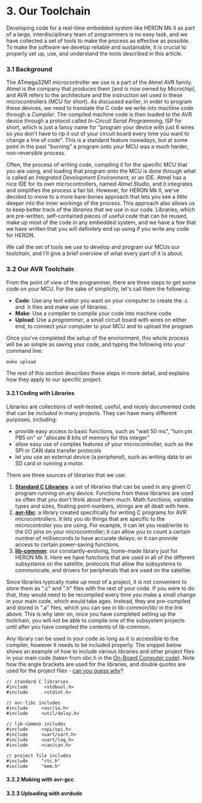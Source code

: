 # 3. Our Toolchain

Developing code for a real-time embedded system like HERON Mk II as part of a
large, interdisciplinary team of programmers is no easy task, and we have
collected a set of tools to make the process as effective as possible. To make
the software we develop reliable and sustainable, it is crucial to properly set
up, use, and understand the tools described in this article.

### 3.1 Background

The ATmega32M1 microcontroller we use is a part of the Atmel AVR family. Atmel
is the company that produces them \(and is now owned by Microchip\), and AVR
refers to the architecture and the instruction set used in these
microcontrollers \(MCU for short\). As discussed earlier, in order to program
these devices, we need to translate the C code we write into machine code
through a _Compiler_. The compiled machine code is then loaded to the AVR
device through a protocol called _In-Circuit Serial Programming_, ISP for
short, which is just a fancy name for "program your device with just 6 wires so
you don't have to rip it out of your circuit board every time you want to
change a line of code". This is a standard feature nowadays, but at some point
in the past "burning" a program onto your MCU was a much harder, non-reversible
process.

Often, the process of writing code, compiling it for the specific MCU that you
are using, and loading that program onto the MCU is done through what is called
an _Integrated Development Environment_, or an IDE. Atmel has a nice IDE for
its own microcontrollers, named _Atmel Studio_, and it integrates and
simplifies the process a fair bit. However, for HERON Mk II, we've decided to
move to a more bare-bones approach that lets you see a little deeper into the
inner workings of the process. This approach also allows us to keep better
track of the _libraries_ that we use in our code. Libraries, which are
pre-written, self-contained pieces of useful code that can be reused, make up
most of the code in any embedded system, and we have a few that we have written
that you will definitely end up using if you write any code for HERON.

We call the set of tools we use to develop and program our MCUs our
_toolchain_, and I'll give a brief overview of what every part of it is about.

### 3.2 Our AVR Toolchain

From the point of view of the programmer, there are three steps to get some
code on your MCU. For the sake of simplicity, let's call them the following:

* **Code**: Use any text editor you want on your computer to create the .c and .h files and make use of libraries.
* **Make**: Use a compiler to compile your code into machine code
* **Upload**: Use a _programmer_, a small circuit board with wires on either end, to connect your computer to your MCU and to upload the program 

Once you've completed the setup of the environment, this whole process will be
as simple as saving your code, and typing the following into your command line:

```
make upload
```

The rest of this section describes these steps in more detail, and explains how
they apply to our specific project.

#### 3.2.1 Coding with Libraries

Libraries are collections of well-tested, useful, and nicely documented code
that can be _included_ in many projects. They can have many different purposes,
including:

* provide easy access to basic functions, such as "wait 50 ms", "turn pin PB5
  on" or "allocate 8 bits of memory for this integer"
* allow easy use of complex features of your microcontroller, such as the SPI
  or CAN data transfer protocols
* let you use an external device \(a _peripheral_\), such as writing data to an
  SD card or running a motor.

There are three sources of libraries that we use:

1. [**Standard C
   Libraries**](https://en.wikipedia.org/wiki/C_standard_library): a set of
   libraries that can be used in any given C program running on any device.
   Functions from these libraries are used so often that you don't think about
   them much. Math functions, variable types and sizes, floating point numbers,
   strings are all dealt with here.
2. [**avr-libc**](http://www.nongnu.org/avr-libc/user-manual/overview.html): a
   library created specifically for writing C programs for AVR
   microcontrollers. It lets you do things that are specific to the
   microcontroler you are using. For example, it can let you read/write to the
   I/O pins on your microcontroller; it can allow you to count a certain number
   of milliseconds to have accurate delays; or it can provide access to certain
   power-saving functions.
3. [**lib-common**](https://github.com/HeronmkII/lib-common): our
   constantly-evolving, home-made library just for HERON Mk II. Here we have
   functions that are used in all of the different subsystems on the satellite,
   protocols that allow the subsystems to communicate, and drivers for
   peripherals that are used on the satellite.

Since libraries typically make up most of a project, it is not convenient to
store them as ".c" and ".h" files with the rest of your code. If you were to do
that, they would need to be recompiled every time you make a small change in
your main code, which would take ages. Instead, they are pre-compiled and
stored in ".a" files, which you can see in lib-common/lib/ in the link above.
This is why later on, once you have completed setting up the toolchain, you
will not be able to compile one of the subsystem projects until after you have
compiled the contents of lib-common.

Any library can be used in your code as long as it is accessible to the
compiler, however it needs to be included properly. The snippet below shows an
example of how to include various libraries and other project files in your
main code \(taken from obc.h in the [On-Board Computer
code](/github.com/HeronMkII/obc)\). Note how the angle brackets are used for
the libraries, and double quotes are used for the project files - [can you
guess
why](https://stackoverflow.com/questions/3162030/difference-between-angle-bracket-and-double-quotes-while-including-heade)?

```
// standard C libraries
#include      <stdbool.h>
#include      <stdint.h>

// avr-libc includes
#include     <avr/io.h>
#include     <util/delay.h>

// lib-common includes
#include     <spi/spi.h>
#include     <uart/uart.h>
#include     <uart/log.h>
#include     <can/can.h>

// project file includes
#include     "rtc.h"
#include     "mem.h"
```

#### 3.2.2 Making with avr-gcc

#### 3.2.3 Uploading with avrdude



